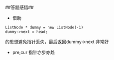 ##答题感悟##

* 借助

```
ListNode * dummy = new ListNode(-1)
dummy->next = head;
```

的思想避免指针丢失，最后返回dummy->next 非常好


* pre,cur 指针亦步亦趋
